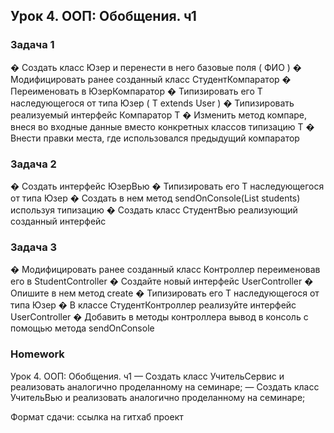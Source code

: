 ## Урок 4. ООП: Обобщения. ч1

### Задача 1
� Создать класс Юзер и перенести в него базовые поля ( ФИО )
� Модифицировать ранее созданный класс СтудентКомпаратор
� Переименовать в ЮзерКомпаратор
� Типизировать его T наследующегося от типа Юзер ( T extends User )
� Типизировать реализуемый интерфейс Компаратор T
� Изменить метод компаре, внеся во входные данные вместо конкретных
классов типизацию T
� Внести правки места, где использовался предыдущий компаратор

### Задача 2
� Создать интерфейс ЮзерВью
� Типизировать его T наследующегося от типа Юзер
� Создать в нем метод sendOnConsole(List<Student> students) используя
типизацию
� Создать класс СтудентВью реализующий созданный интерфейс

### Задача 3
� Модифицировать ранее созданный класс Контроллер переименовав его в
StudentController
� Создайте новый интерфейс UserController
� Опишите в нем метод create
� Типизировать его T наследующегося от типа Юзер
� В классе СтудентКонтроллер реализуйте интерфейс UserController
� Добавить в методы контроллера вывод в консоль с помощью метода
sendOnConsole

### Homework

Урок 4. ООП: Обобщения. ч1
— Создать класс УчительСервис и реализовать аналогично проделанному на семинаре;
— Создать класс УчительВью и реализовать аналогично проделанному на семинаре;

Формат сдачи: ссылка на гитхаб проект